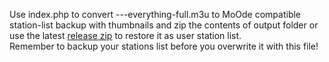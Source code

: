 Use index.php to convert ---everything-full.m3u to MoOde compatible station-list backup with thumbnails and zip the contents of output folder or use the latest [release zip](https://github.com/konzumpro/m3u-radio-music-playlists-moode/releases/) to restore it as user station list.  
Remember to backup your stations list before you overwrite it with this file!
